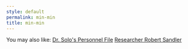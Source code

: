 ```yaml
---
style: default
permalink: min-min
title: min-min
---
```

You may also like:
[Dr. Solo's Personnel File](http://scp-wiki.net/dr-solo-s-personnel-file)
[Researcher Robert Sandler](http://scp-wiki.net/personnel-file-of-robert-sandler)